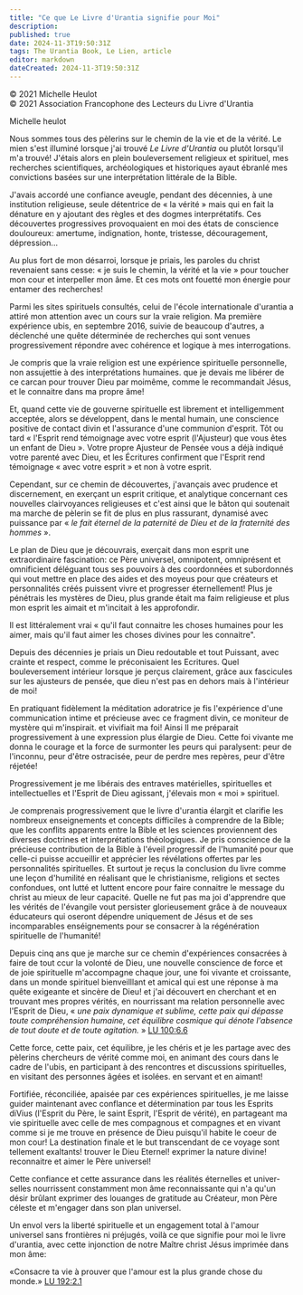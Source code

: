 ```yaml
---
title: "Ce que Le Livre d'Urantia signifie pour Moi"
description: 
published: true
date: 2024-11-3T19:50:31Z
tags: The Urantia Book, Le Lien, article
editor: markdown
dateCreated: 2024-11-3T19:50:31Z
---
```


<p class="v-card v-sheet theme--light grey lighten-3 px-2">© 2021 Michelle Heulot<br>© 2021 Association Francophone des Lecteurs du Livre d'Urantia</p>

Michelle heulot

Nous sommes tous des pèlerins sur le chemin de la vie et de la vérité. Le mien s'est illuminé lorsque j'ai trouvé _Le Livre d'Urantia_ ou plutôt lorsqu'il m'a trouvé! J'étais alors en plein bouleversement religieux et spirituel, mes recherches scientifiques, archéologiques et historiques ayaut ébranlé mes convictions basées sur une interprétation littérale de la Bible.

J'avais accordé une confiance aveugle, pendant des décennies, à une institution religieuse, seule détentrice de « la vérité » mais qui en fait la dénature en y ajoutant des règles et des dogmes interprétatifs. Ces découvertes progressives provoquaient en moi des états de conscience douloureux: amertume, indignation, honte, tristesse, découragement, dépression...

Au plus fort de mon désarroi, lorsque je priais, les paroles du christ revenaient sans cesse: « je suis le chemin, la vérité et la vie » pour toucher mon cour et interpeller mon âme. Et ces mots ont fouetté mon énergie pour entamer des recherches!

Parmi les sites spirituels consultés, celui de l'école internationale d'urantia a attiré mon attention avec un cours sur la vraie religion. Ma première expérience ubis, en septembre 2016, suivie de beaucoup d'autres, a déclenché une quête déterminée de recherches qui sont venues progressivement répondre avec cohérence et logique à mes interrogations.

Je compris que la vraie religion est une expérience spirituelle personnelle, non assujettie à des interprétations humaines. que je devais me libérer de ce carcan pour trouver Dieu par moimême, comme le recommandait Jésus, et le connaitre dans ma propre âme!

Et, quand cette vie de gouverne spirituelle est librement et intelligemment acceptée, alors se développent, dans le mental humain, une conscience positive de contact divin et l'assurance d'une communion d'esprit. Tôt ou tard « l'Esprit rend témoignage avec votre esprit (l'Ajusteur) que vous êtes un enfant de Dieu ». Votre propre Ajusteur de Pensée vous a déjà indiqué votre parenté avec Dieu, et les Écritures confirment que l'Esprit rend témoignage « avec votre esprit » et non à votre esprit.

Cependant, sur ce chemin de découvertes, j'avançais avec prudence et discernement, en exerçant un esprit critique, et analytique concernant ces nouvelles clairvoyances religieuses et c'est ainsi que le bâton qui soutenait ma marche de pèlerin se fit de plus en plus rassurant, dynamisé avec puissance par « _le fait éternel de la paternité de Dieu et de la fraternité des hommes_ ».

Le plan de Dieu que je découvrais, exerçait dans mon esprit une extraordinaire fascination: ce Père universel, omnipotent, omniprésent et omnificient déléguant tous ses pouvoirs à des coordonnées et subordonnés qui vout mettre en place des aides et des moyeus pour que créateurs et personnalités créés puissent vivre et progresser éternellement! Plus je pénétrais les mystères de Dieu, plus grande était ma faim religieuse et plus mon esprit les aimait et m'incitait à les approfondir.

Il est littéralement vrai « qu'il faut connaitre les choses humaines pour les aimer, mais qu'il faut aimer les choses divines pour les connaitre".

Depuis des décennies je priais un Dieu redoutable et tout Puissant, avec crainte et respect, comme le préconisaient les Ecritures. Quel bouleversement intérieur lorsque je perçus clairement, grâce aux fascicules sur les ajusteurs de pensée, que dieu n'est pas en dehors mais à l'intérieur de moi!

En pratiquant fidèlement la méditation adoratrice je fis l'expérience d'une communication intime et précieuse avec ce fragment divin, ce moniteur de mystère qui m'inspirait. et vivifiait ma foi! Ainsi Il me préparait progressivement à une expression plus élargie de Dieu. Cette foi vivante me donna le courage et la force de surmonter les peurs qui paralysent: peur de l'inconnu, peur d'être ostracisée, peur de perdre mes repères, peur d'être réjetée!

Progressivement je me libérais des entraves matérielles, spirituelles et intellectuelles et l'Esprit de Dieu agissant, j'élevais mon « moi » spirituel.

Je comprenais progressivement que le livre d'urantia élargit et clarifie les nombreux enseignements et concepts difficiles à comprendre de la Bible; que les conflits apparents entre la Bible et les sciences proviennent des diverses doctrines et interprétations théologiques. Je pris conscience de la précieuse contribution de la Bible à l'éveil progressif de l'humanité pour que celle-ci puisse accueillir et apprécier les révélations offertes par les personnalités spirituelles. Et surtout je reçus la conclusion du livre comme une leçon d'humilité en réalisant que le christianisme, religions et sectes confondues, ont lutté et luttent encore pour faire connaitre le message du christ au mieux de leur capacité. Quelle ne fut pas ma joi d'apprendre que les vérités de l'évangile vout persister glorieusement grâce à de nouveaux éducateurs qui oseront dépendre uniquement de Jésus et de ses incomparables enséignements pour se consacrer à la régénération spirituelle de l'humanité!

Depuis cinq ans que je marche sur ce chemin d'expériences consacrées à faire de tout ccur la volonté de Dieu, une nouvelle conscience de force et de joie spirituelle m'accompagne chaque jour, une foi vivante et croissante, dans un monde spirituel bienveilllant et amical qui est une réponse à ma quête exigeante et sincère de Dieu! et j'ai découvert en cherchant et en trouvant mes propres vérités, en nourrissant ma relation personnelle avec l'Esprit de Dieu, « _une paix dynamique et sublime, cette paix qui dépasse toute compréhension humaine, cet équilibre cosmique qui dénote l'absence de tout doute et de toute agitation._ »  [LU 100:6.6](/fr/The_Urantia_Book/100#p6_6)

Cette force, cette paix, cet équilibre, je les chéris et je les partage avec des pèlerins chercheurs de vérité comme moi, en animant des cours dans le cadre de l'ubis, en participant à des rencontres et discussions spirituelles, en visitant des personnes âgées et isolées. en servant et en aimant!

Fortifiée, réconciliée, apaisée par ces expériences spirituelles, je me laisse guider maintenant avec conflance et détermination par tous les Esprits diVius (l'Esprit du Père, le saint Esprit, l'Esprit de vérité), en partageant ma vie spirituelle avec celle de mes compagnous et compagnes et en vivant comme si je me trouve en présence de Dieu puisqu'il habite le coeur de mon cour! La destination finale et le but transcendant de ce voyage sont tellement exaltants! trouver le Dieu Eternel! exprimer la nature divine! reconnaitre et aimer le Père universel!

Cette confiance et cette assurance dans les réalités éternelles et univer- selles nourrissent constamment mon âme reconnaissante qui n'a qu'un désir brûlant exprimer des louanges de gratitude au Créateur, mon Père céleste et m'engager dans son plan universel.

Un envol vers la liberté spirituelle et un engagement total à l'amour universel sans frontières ni préjugés, voilà ce que signifie pour moi le livre d'urantia, avec cette injonction de notre Maître christ Jésus imprimée dans mon âme:

«Consacre ta vie à prouver que l'amour est la plus grande chose du monde.» [LU 192:2.1](/fr/The_Urantia_Book/192#p2_1)